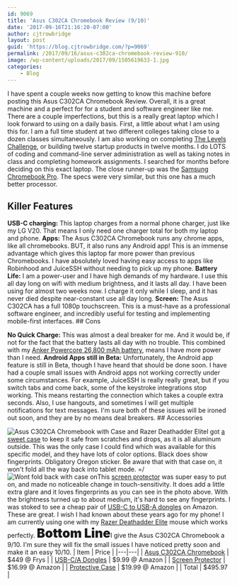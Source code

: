 ```yaml
---
id: 9069
title: 'Asus C302CA Chromebook Review (9/10)'
date: '2017-09-16T21:16:20-07:00'
author: cjtrowbridge
layout: post
guid: 'https://blog.cjtrowbridge.com/?p=9069'
permalink: /2017/09/16/asus-c302ca-chromebook-review-910/
image: /wp-content/uploads/2017/09/1505619633-1.jpg
categories:
    - Blog
---
```


I have spent a couple weeks now getting to know this machine before posting this Asus C302CA Chromebook Review. Overall, it is a great machine and a perfect for for a student and software engineer like me. There are a couple imperfections, but this is a really great laptop which I look forward to using on a daily basis. First, a little about what I am using this for. I am a full time student at two different colleges taking close to a dozen classes simultaneously. I am also working on completing [The Levels Challenge](https://blog.cjtrowbridge.com/2017/05/02/the-levels-challenge-start-12-startups-in-12-months/), or building twelve startup products in twelve months. I do LOTS of coding and command-line server administration as well as taking notes in class and completing homework assignments. I searched for months before deciding on this exact laptop. The close runner-up was the [Samsung Chromebook Pro](https://www.amazon.com/gp/product/B071LB1GG4/ref=as_li_tl?ie=UTF8&camp=1789&creative=9325&creativeASIN=B071LB1GG4&linkCode=as2&tag=cjtrowbridg02-20&linkId=e3f07cfbb3f0d2696d77128de0a6270b). The specs were very similar, but this one has a much better processor.

## Killer Features

**USB-C charging:** This laptop charges from a normal phone charger, just like my LG V20. That means I only need one charger total for both my laptop and phone. **Apps:** The Asus C302CA Chromebook runs any chrome apps, like all chromebooks. BUT, it also runs any Android app! This is an immense advantage which gives this laptop far more power than previous Chromebooks. I have absolutely loved having easy access to apps like Robinhood and JuiceSSH without needing to pick up my phone. **Battery Life:** I am a power-user and I have high demands of my hardware. I use this all day long on wifi with medium brightness, and it lasts all day. I have been using for almost two weeks now. I charge it only while I sleep, and it has never died despite near-constant use all day long. **Screen:** The Asus C302CA has a full 1080p touchscreen. This is a must-have as a professional software engineer, and incredibly useful for testing and implementing mobile-first interfaces. ## Cons

**No Quick Charge:** This was almost a deal breaker for me. And it would be, if not for the fact that the battery lasts all day with no trouble. This combined with my [Anker Powercore 26,800 mAh battery](https://www.amazon.com/gp/product/B01K6TA748/ref=as_li_tl?ie=UTF8&camp=1789&creative=9325&creativeASIN=B01K6TA748&linkCode=as2&tag=cjtrowbridg02-20&linkId=1a078ce328a99245dc0aa13d7c5f8763), means I have more power than I need. **Android Apps still in Beta:** Unfortunately, the Android app feature is still in Beta, though I have heard that should be done soon. I have had a couple small issues with Android apps not working correctly under some circumstances. For example, JuiceSSH is really really great, but if you switch tabs and come back, some of the keystroke integrations stop working. This means restarting the connection which takes a couple extra seconds. Also, I use hangouts, and sometimes I will get multiple notifications for text messages. I'm sure both of these issues will be ironed out soon, and they are by no means deal breakers. ## Accessories

![Asus C302CA Chromebook with Case and Razer Deathadder Elite](https://blog.cjtrowbridge.com/wp-content/uploads/2017/09/IMG_20170916_213247_919-1-1.jpg)I got [a sweet case](https://www.amazon.com/gp/product/B0745JHGDQ/ref=as_li_tl?ie=UTF8&camp=1789&creative=9325&creativeASIN=B0745JHGDQ&linkCode=as2&tag=cjtrowbridg02-20&linkId=4ed19c55a5b5b9cd7abcb4b6d37a86d3) to keep it safe from scratches and drops, as it is all aluminum outside. This was the only case I could find which was available for this specific model, and they have lots of color options. Black does show fingerprints. Obligatory Oregon sticker. Be aware that with that case on, it won't fold all the way back into tablet mode. =/ ![Wont fold back with case on](https://blog.cjtrowbridge.com/wp-content/uploads/2017/09/20170915_144413_HDR-1-1.jpg)This [screen protector](https://www.amazon.com/gp/product/B072P2QNKW/ref=as_li_tl?ie=UTF8&camp=1789&creative=9325&creativeASIN=B072P2QNKW&linkCode=as2&tag=cjtrowbridg02-20&linkId=9095895e2f7f66b20e22165721f7af57) was super easy to put on, and made no noticeable change in touch-sensitivity. It does add a little extra glare and it loves fingerprints as you can see in the photo above. With the brightness turned up to about medium, it's hard to see any fingerprints. I was stoked to see a cheap pair of [USB-C to USB-A dongles](https://www.amazon.com/gp/product/B01AUKU1OO/ref=as_li_tl?ie=UTF8&camp=1789&creative=9325&creativeASIN=B01AUKU1OO&linkCode=as2&tag=cjtrowbridg02-20&linkId=fdcf968fd56a16e5df1faf172dd72a8e) on Amazon. These are great. I wish I had known about these years ago for my phone! I am currently using one with my [Razer Deathadder Elite](https://www.amazon.com/gp/product/B01LXC1QL0/ref=as_li_tl?ie=UTF8&camp=1789&creative=9325&creativeASIN=B01LXC1QL0&linkCode=as2&tag=cjtrowbridg02-20&linkId=d35ebed22be97127887a7910b6d7f3d8) mouse which works perfectly. <span style="font-size: 28px; font-weight: 900;">Bottom Line</span>I give the Asus C302CA Chromebook a 9/10. I'm sure they will fix the small issues I have noticed pretty soon and make it an easy 10/10. | Item | Price |
|---|---|
| [Asus C302CA Chromebook](https://www.amazon.com/gp/product/B01N5G5PG2/ref=as_li_tl?ie=UTF8&camp=1789&creative=9325&creativeASIN=B01N5G5PG2&linkCode=as2&tag=cjtrowbridg02-20&linkId=d8b0dc0b3db988284aace29b814ad420) | $449 @ Frys |
| [USB-C/A Dongles](https://www.amazon.com/gp/product/B01AUKU1OO/ref=as_li_tl?ie=UTF8&camp=1789&creative=9325&creativeASIN=B01AUKU1OO&linkCode=as2&tag=cjtrowbridg02-20&linkId=fdcf968fd56a16e5df1faf172dd72a8e) | $9.99 @ Amazon |
| [Screen Protector](https://www.amazon.com/gp/product/B072P2QNKW/ref=as_li_tl?ie=UTF8&camp=1789&creative=9325&creativeASIN=B072P2QNKW&linkCode=as2&tag=cjtrowbridg02-20&linkId=9095895e2f7f66b20e22165721f7af57) | $16.99 @ Amazon |
| [Protective Case](https://www.amazon.com/gp/product/B0745JHGDQ/ref=as_li_tl?ie=UTF8&camp=1789&creative=9325&creativeASIN=B0745JHGDQ&linkCode=as2&tag=cjtrowbridg02-20&linkId=4ed19c55a5b5b9cd7abcb4b6d37a86d3) | $19.99 @ Amazon |
| Total | $495.97 |